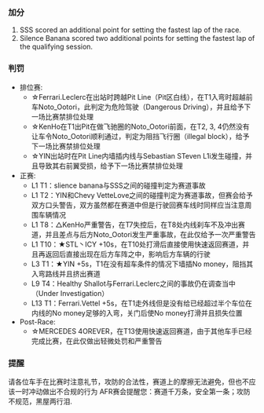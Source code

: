 
### 加分

1. SSS scored an additional point for setting the fastest lap of the race.
2. Silence Banana scored two additional points for setting the fastest lap of the qualifying session.

### 判罚

* 排位赛:
  * ☆Ferrari.Leclerc在出站时跨越Pit Line（Pit区白线），在T1入弯时超越前车Noto_Ootori，此判定为危险驾驶（Dangerous Driving），并且给予下一场比赛禁排位处理
  * ☆KenHo在T1出Pit在做飞驰圈的Noto_Ootori前面，在T2, 3, 4仍然没有让车令Noto_Ootori顺利通过，判定为阻挡飞行圈（illegal block），给予下一场比赛禁排位处理
  * ☆YIN出站时在Pit Line内墙插内线与Sebastian STeven L1i发生碰撞，并且导致其右前翼受损，给予下一场比赛禁排位处理
* 正赛:
  * L1 T1：slience banana与SSS之间的碰撞判定为赛道事故
  * L1 T2：YIN和Chevy VetteLove之间的碰撞判定为赛道事故，但赛会给予双方口头警告，双方虽然都在赛道中但是行驶回赛车线时同样应当注意周围车辆情况
  * L1 T8：△KenHo严重警告，在T7失控后，在T8处内线刹车不及冲出赛道，并且差点与后方Noto_Ootori发生严重事故，在此仅给予一次严重警告
  * L1 T10：★STL丶ICY +10s，在T10处打滑后直接使用快速返回赛道，并且再返回后直接出现在后方车阵之中，影响后方车辆的行驶
  * L3 T1：★YIN +5s，T1在没有超车条件的情况下墙插No money，阻挡其入弯路线并且挤出赛道
  * L9 T4：Healthy Shallot与Ferrari.Leclerc之间的事故仍在调查当中（Under Investigation）
  * L13 T1：Ferrari.Vettel +5s，在T1走外线但是没有给已经超过半个车位在内线的No money足够的入弯，关门后使No money打滑并且损失位置
* Post-Race:
  * ☆MERCEDES 4OREVER，在T13使用快速返回赛道，由于其他车手已经完成比赛，在此仅做出轻微处罚和严重警告

### 提醒

请各位车手在比赛时注意礼节，攻防的合法性，赛道上的摩擦无法避免，但也不应该一时冲动做出不合规的行为
AFR赛会提醒您：赛道千万条，安全第一条；攻防不规范，黑屋两行泪.
